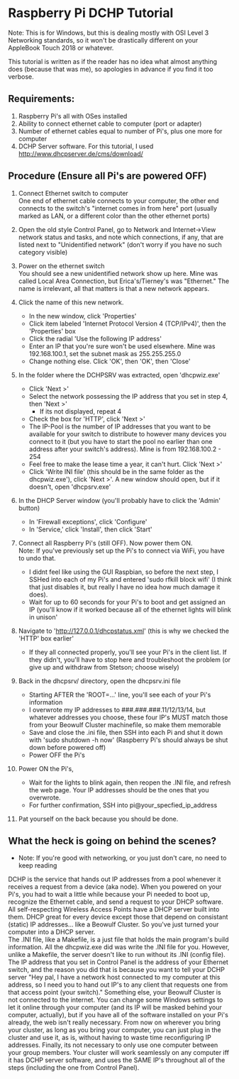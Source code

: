 # Raspberry Pi DCHP Tutorial

Note: This is for Windows, but this is dealing mostly with OSI Level 3 Networking standards, so it won't be drastically different on your AppleBook Touch 2018 or whatever. 

This tutorial is written as if the reader has no idea what almost anything does (because that was me), so apologies in advance if you find it too verbose. 

## Requirements:
1. Raspberry Pi's all with OSes installed
2. Ability to connect ethernet cable to computer (port or adapter)
3. Number of ethernet cables equal to number of Pi's, plus one more for computer
4. DCHP Server software. For this tutorial, I used http://www.dhcpserver.de/cms/download/


## Procedure (Ensure all Pi's are powered OFF)

1. Connect Ethernet switch to computer  
	One end of ethernet cable connects to your computer, the other end connects to the switch's "internet comes in from here" port (usually marked as LAN, or a different color than the other ethernet ports)

2. Open the old style Control Panel, go to Network and Internet->View network status and tasks, and note which connections, if any, that are listed next to "Unidentified network" (don't worry if you have no such category visible)

3. Power on the ethernet switch  
	You should see a new unidentified network show up here. Mine was called Local Area Connection, but Erica's/Tierney's was "Ethernet." The name is irrelevant, all that matters is that a new network appears. 

4. Click the name of this new network.
	- In the new window, click 'Properties'
	- Click item labeled 'Internet Protocol Version 4 (TCP/IPv4)', then the 'Properties' box
	- Click the radial 'Use the following IP address'
	- Enter an IP that you're sure won't be used elsewhere.  Mine was 192.168.100.1, set the subnet mask as 255.255.255.0
	- Change nothing else. Click 'OK', then 'OK', then 'Close'

5. In the folder where the DCHPSRV was extracted, open 'dhcpwiz.exe'
	- Click 'Next >'
	- Select the network possessing the IP address that you set in step 4, then 'Next >'
		- If its not displayed, repeat 4
	- Check the box for 'HTTP', click 'Next >'
	- The IP-Pool is the number of IP addresses that you want to be available for your switch to distribute to however 
		many devices you connect to it (but you have to start the pool no earlier than one address after your switch's address). Mine is from 192.168.100.2 - 254
	- Feel free to make the lease time a year, it can't hurt.  Click 'Next >'
	- Click 'Write INI file' (this should be in the same folder as the dhcpwiz.exe'), click 'Next >'.  A new window should open, but if it doesn't, open 'dhcpsrv.exe'

6. In the DHCP Server window (you'll probably have to click the 'Admin' button)
	- In 'Firewall exceptions', click 'Configure'
	- In 'Service,' click 'Install', then click 'Start'

7. Connect all Raspberry Pi's (still OFF). Now power them ON.  
	 Note: If you've previously set up the Pi's to connect via WiFi, you have to undo that.
	- I didnt feel like using the GUI Raspbian, so before the next step, I SSHed into each of my Pi's and entered 'sudo rfkill block wifi' (I think that just disables it, but really I have no idea how much damage it does).
	- Wait for up to 60 seconds for your Pi's to boot and get assigned an IP (you'll know if it worked because all of the ethernet lights will blink in unison' 

9. Navigate to 'http://127.0.0.1/dhcpstatus.xml' (this is why we checked the 'HTTP' box earlier'
	- If they all connected properly, you'll see your Pi's in the client list. If they didn't, you'll have to stop here and troubleshoot the problem (or give up and withdraw from Stetson; choose wisely)

10. Back in the dhcpsrv/ directory, open the dhcpsrv.ini file
	- Starting AFTER the 'ROOT=...' line, you'll see each of your Pi's information
	- I overwrote my IP addresses to ###.###.###.11/12/13/14, but whatever addresses you choose, these four IP's MUST match those from your Beowulf Cluster machinefile, so make them memorable
	- Save and close the .ini file, then SSH into each Pi and shut it down with 'sudo shutdown -h now' (Raspberry Pi's should always be shut down before powered off)
	- Power OFF the Pi's

11. Power ON the Pi's, 
	- Wait for the lights to blink again, then reopen the .INI file, and refresh the web page. Your IP addresses should be the ones that you overwrote. 
	- For further confirmation, SSH into pi@your_specfied_ip_address
	
12. Pat yourself on the back because you should be done.

## What the heck is going on behind the scenes?
- Note: If you're good with networking, or you just don't care, no need to keep reading
		
DCHP is the service that hands out IP addresses from a pool whenever it receives a request from a device (aka node). When you powered on your Pi's, you had to wait a little while because your Pi needed to boot up, recognize the Ethernet cable, and send a request to your DHCP software.  All self-respecting Wireless Access Points have a DHCP server built into them.  DHCP great for every device except those that depend on consistant (static) IP addresses... like a Beowulf Cluster.  So you've just turned your computer into a DHCP server.  
	 The .INI file, like a Makefile, is a just file that holds the main program's build information.  All the dhcpwiz.exe did was write the .INI file for you. However, unlike a Makefile, the server doesn't like to run without its .INI (config file). The IP address that you set in Control Panel is the address of your Ethernet switch, and the reason you did that is because you want to tell your DCHP server "Hey pal, I have a network host connected to my computer at this address, so I need you to hand out IP's to any client that requests one from that access point (your switch)."
	 Something else, your Beowulf Cluster is not connected to the internet.  You can change some Windows settings to let it online through your computer (and its IP will be masked behind your computer, actually), but if you have all of the software installed on your Pi's already, the web isn't really necessary. From now on wherever you bring your cluster, as long as you bring your computer, you can just plug in the cluster and use it, as is, without having to waste time reconfiguring IP addresses. Finally, its not necessary to only use one computer between your group members. Your cluster will work seamlessly on any computer iff it has DCHP server software, and uses the SAME IP's throughout all of the steps (including the one from Control Panel).

